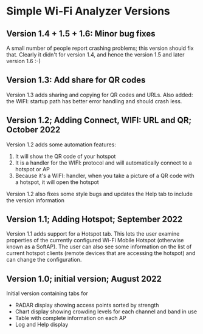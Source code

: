 # Simple Wi-Fi Analyzer Versions

## Version 1.4 + 1.5 + 1.6: Minor bug fixes

A small number of people report crashing problems; this version should fix that. Clearly it didn't for version 1.4, and hence the version 1.5 and later version 1.6 :-)

## Version 1.3: Add share for QR codes

Version 1.3 adds sharing and copying for QR codes and URLs. 
Also added: the WIFI: startup path has better error handling and should crash less.

## Version 1.2; Adding Connect, WIFI: URL and QR; October 2022

Version 1.2 adds some automation features:
1. It will show the QR code of your hotspot
2. It is a handler for the WIFI: protocol and will automatically connect to a hotspot or AP
3. Because it's a WIFI: handler, when you take a picture of a QR code with a hotspot, it will open the hotspot

Version 1.2 also fixes some style bugs and updates the Help tab to include the version information

## Version 1.1; Adding Hotspot; September 2022

Version 1.1 adds support for a Hotspot tab. This lets the user examine properties of the currently configured Wi-Fi Mobile Hotspot (otherwise known as a SoftAP). The user can also see some information on the list of current hotspot clients (remote devices that are accessing the hotspot) and can change the configuration.

## Version 1.0; initial version; August 2022

Initial version containing tabs for
- RADAR display showing access points sorted by strength
- Chart display showing crowding levels for each channel and band in use
- Table with complete information on each AP
- Log and Help display
